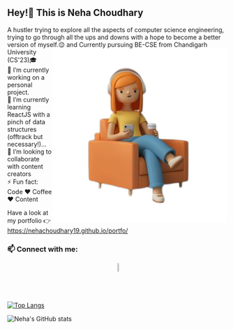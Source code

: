 ### <h2>Hey!👋 This is Neha Choudhary</h2>

A hustler trying to explore all the aspects of computer science engineering, trying to go through all the ups and downs with a hope to become a better version of myself.😌
<img src="/Free_PSD___3d_female_character_sitting_in_chair_with_headphones_and_cup_of_coffee-removebg-preview.png" align="right" style="width:400px;height:400px;">
and Currently pursuing BE-CSE from Chandigarh University (CS'23)🎓
<br>
🔭 I’m currently working on a personal project.<br>
🌱 I’m currently learning ReactJS with a pinch of data structures (offtrack but necessary!)...<br>
👯 I’m looking to collaborate with content creators<br>
⚡ Fun fact: Code ❤️ Coffee ❤️ Content<br>

 

Have a look at my portfolio 👉 https://nehachoudhary19.github.io/portfo/

<h3>📫 Connect with me:</h3>
  <a href="https://www.linkedin.com/in/neha-choudhary7/"><img src="https://cdn.jsdelivr.net/npm/simple-icons@v3/icons/linkedin.svg" style="width:5%;height:5%;margin-left:50%;"></a>

<br><br><br>
[![Top Langs](https://github-readme-stats.vercel.app/api/top-langs/?username=Nehachoudhary19&layout=compact)](https://github.com/Nehachoudhary19/github-readme-stats)

![Neha's GitHub stats](https://github-readme-stats.vercel.app/api?username=Nehachoudhary19&show_icons=true&theme=radical)



<!--
**Nehachoudhary19/Nehachoudhary19** is a ✨ _special_ ✨ repository because its `README.md` (this file) appears on your GitHub profile.

Here are some ideas to get you started:

- 🔭 I’m currently working on ...
- 🌱 I’m currently learning ...
- 👯 I’m looking to collaborate on ...
- 🤔 I’m looking for help with ...
- 💬 Ask me about ...
- 📫 How to reach me: ...
- 😄 Pronouns: ...
- ⚡ Fun fact: ...
-->
